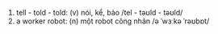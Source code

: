 1. tell \- told \- told: (v) nói, kể, bảo /tel \- təʊld \- təʊld/
6. a worker robot: (n) một robot công nhân /ə ˈwɜːkə ˈrəʊbɒt/